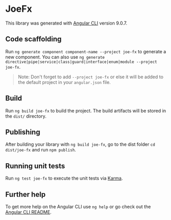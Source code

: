 # JoeFx

This library was generated with [Angular CLI](https://github.com/angular/angular-cli) version 9.0.7.

## Code scaffolding

Run `ng generate component component-name --project joe-fx` to generate a new component. You can also use `ng generate directive|pipe|service|class|guard|interface|enum|module --project joe-fx`.
> Note: Don't forget to add `--project joe-fx` or else it will be added to the default project in your `angular.json` file. 

## Build

Run `ng build joe-fx` to build the project. The build artifacts will be stored in the `dist/` directory.

## Publishing

After building your library with `ng build joe-fx`, go to the dist folder `cd dist/joe-fx` and run `npm publish`.

## Running unit tests

Run `ng test joe-fx` to execute the unit tests via [Karma](https://karma-runner.github.io).

## Further help

To get more help on the Angular CLI use `ng help` or go check out the [Angular CLI README](https://github.com/angular/angular-cli/blob/master/README.md).
